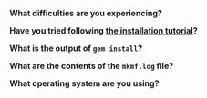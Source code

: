 **What difficulties are you experiencing?**

**Have you tried following [the installation tutorial][tutorial]?**

**What is the output of `gem install`?**

**What are the contents of the `mkmf.log` file?**

**What operating system are you using?**

[tutorial]: http://www.nokogiri.org/tutorials/installing_nokogiri.html
